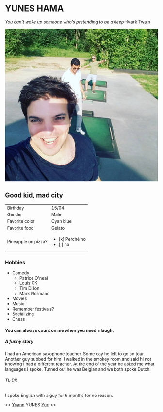 # YUNES HAMA

*You can't wake up someone who\'s pretending to be asleep*
         -Mark Twain

![foto Yunes](https://github.com/YunesHama/challenge-markdown/blob/master/Yunes.jpg)

## Good kid, mad city

| | |
|---|---|
| Birthday |15/04|
|Gender| Male
|Favorite color|Cyan blue
|Favorite food |Gelato
| Pineapple on pizza? | <ul><li>[x] Perché no</li><li>[ ] no</li></ul>|

### Hobbies

* Comedy 
    * Patrice O'neal
    * Louis CK
    * Tim Dillon
    * Mark Normand
* Movies
* Music
* Remember festivals?
* Socializing
* Chess

#### You can always count on me when you need a laugh.

##### A funny story
I had an American saxophone teacher. Some day he left to go on tour. Another guy subbed for him. I walked in the smokey room and said hi not knowing I had a different teacher. At the end of the year he asked me what languages I spoke. Turned out he was Belgian and we both spoke Dutch.

###### TL:DR
I spoke English with a guy for 6 months for no reason.

<< [Yoann](https://github.com/yoannstas/challenge-markdown/)   YUNES  [Yuri](https://github.com/YuriFra/challenge-markdown) >>



